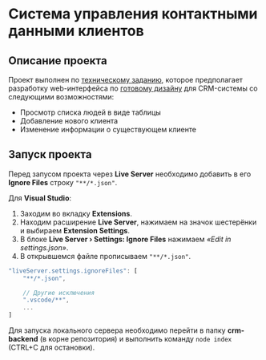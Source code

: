 # Система управления контактными данными клиентов

## Описание проекта

Проект выполнен по [техническому заданию](./documentation/Specification.pdf), которое предполагает разработку web-интерфейса по [готовому дизайну](https://www.figma.com/design/rcta5K2ySOhnskjG1D82jL/CRM?node-id=211-746) для CRM-системы со следующими возможностями:

* Просмотр списка людей в виде таблицы
* Добавление нового клиента
* Изменение информации о существующем клиенте

## Запуск проекта

Перед запусом проекта через **Live Server** необходимо добавить в его **Ignore Files** строку `"**/*.json"`.

Для **Visual Studio**:
1. Заходим во вкладку **Extensions**.
2. Находим расширение **Live Server**, нажимаем на значок шестерёнки и выбираем **Extension Settings**.
3. В блоке **Live Server › Settings: Ignore Files** нажимаем *«Edit in settings.json»*.
4. В открывшемся файле прописываем `"**/*.json"`.

```js
"liveServer.settings.ignoreFiles": [
    "**/*.json",

    // Другие исключения
    ".vscode/**",
    ...
]
```

Для запуска локального сервера необходимо перейти в папку **crm-backend** (в корне репозитория) и выполнить команду `node index` (CTRL+C для остановки).
